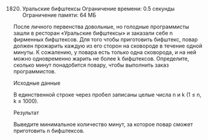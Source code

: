1820. Уральские бифштексы
Ограничение времени: 0.5 секунды
Ограничение памяти: 64 МБ

После личного первенства довольные, но голодные программисты зашли в ресторан «Уральские бифштексы» и заказали себе n фирменных бифштексов. Для того чтобы приготовить бифштекс, повар должен прожарить каждую из его сторон на сковороде в течение одной минуты.
К сожалению, у повара есть только одна сковорода, и на ней можно одновременно жарить не более k бифштексов. Определите, сколько минут понадобится повару, чтобы выполнить заказ программистов.

Исходные данные

В единственной строке через пробел записаны целые числа n и k (1 ≤ n, k ≤ 1000).

Результат

Выведите минимальное количество минут, за которое повар сможет приготовить n бифштексов.
